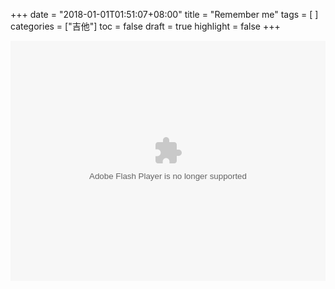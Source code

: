 +++
date = "2018-01-01T01:51:07+08:00"
title = "Remember me"
tags = [ ]
categories = ["吉他"]
toc = false
draft = true
highlight = false
+++

<object data="https://player.youku.com/embed/XMzI4MzI5MTQwMA==" width="100%" height="384">
<embed type="application/x-shockwave-flash" flashvars="isAutoPlay=true" allowfullscreen="true" wmode="transparent" allownetworking="all" allowscriptaccess="sameDomain" src="https://player.youku.com/player.php/sid/XMzI4MzI5MTQwMA==/v.swf" width="100%" height="384">
</object>